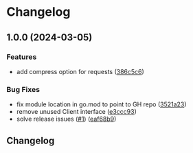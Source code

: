 # Changelog

## 1.0.0 (2024-03-05)


### Features

* add compress option for requests ([386c5c6](https://github.com/nuvla/api-client-go/commit/386c5c629c2877a465fee4ccd17ebde89882fee4))


### Bug Fixes

* fix module location in go.mod to point to GH repo ([3521a23](https://github.com/nuvla/api-client-go/commit/3521a2366f7335b9f722b815572f6c3649e93f2b))
* remove unused Client interface ([e3ccc93](https://github.com/nuvla/api-client-go/commit/e3ccc93f8e74d68e0434c8e4557eb783e084892b))
* solve release issues ([#1](https://github.com/nuvla/api-client-go/issues/1)) ([eaf68b9](https://github.com/nuvla/api-client-go/commit/eaf68b95ebd70d6152e4f2b72a708b694d8c4566))

## Changelog
